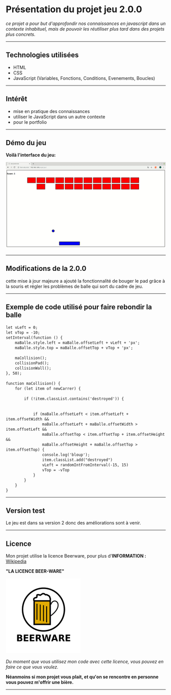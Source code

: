 # Présentation du projet jeu 2.0.0

*ce projet a pour but d'approfondir nos connaissances en javascript dans un contexte inhabituel, mais de pouvoir les réutiliser plus tard dans  des projets plus concrets.*


---

## Technologies utilisées 



* HTML
* CSS
* JavaScript (Variables, Fonctions, Conditions, Evenements, Boucles)

---


## Intérêt 


* mise en pratique des connaissances
* utiliser le JavaScript dans un autre contexte
* pour le portfolio

---

## Démo du jeu 

**Voilà l'interface du jeu:**

<img src="demo.gif">

---


## Modifications de la 2.0.0

cette mise à jour majeure a ajouté la fonctionnalité de bouger le pad grâce à la souris et régler les problèmes 
de balle qui sort du cadre de jeu.




---

## Exemple de code utilisé pour faire rebondir la balle

```
let vLeft = 0;
let vTop = -10;
setInterval(function () {
    maBalle.style.left = maBalle.offsetLeft + vLeft + 'px';
    maBalle.style.top = maBalle.offsetTop + vTop + 'px';

    maCollision();
    collisionPad();
    collisionWall();
}, 50);

function maCollision() {
    for (let item of newCarrer) {

        if (!item.classList.contains('destroyed')) {


            if (maBalle.offsetLeft < item.offsetLeft + item.offsetWidth &&
                maBalle.offsetLeft + maBalle.offsetWidth > item.offsetLeft &&
                maBalle.offsetTop < item.offsetTop + item.offsetHeight &&
                maBalle.offsetHeight + maBalle.offsetTop > item.offsetTop) {
                console.log('bloup');
                item.classList.add("destroyed")
                vLeft = randomIntFromInterval(-15, 15)
                vTop = -vTop
            }
        }
    }
}

```

---

## Version test

Le jeu est dans sa version 2 donc des améliorations sont à venir.

---

## Licence  

Mon projet utilise la licence Beerware, pour plus d'**INFORMATION :**  [Wikipedia](https://fr.wikipedia.org/wiki/Beerware)


  
  **"LA LICENCE BEER-WARE"**

  <img src="BeerWare.jpg">
 
 *Du moment que vous utilisez mon code avec cette licence, vous pouvez en faire ce que vous voulez.*
 
 **Néanmoins si mon projet vous plait, et qu'on se rencontre en personne vous pouvez m'offrir une bière.**
  
 


---